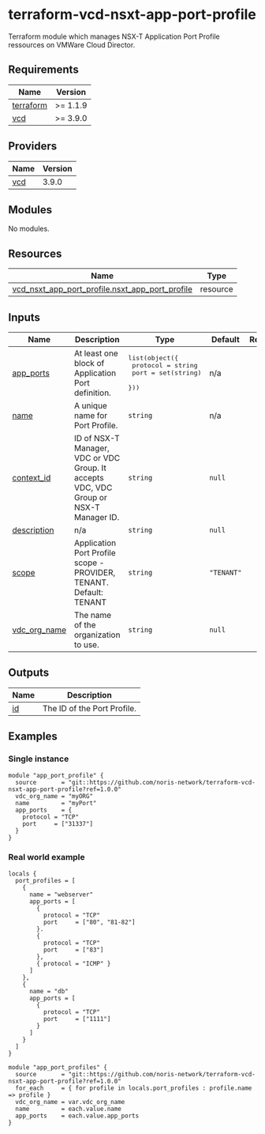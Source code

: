 # terraform-vcd-nsxt-app-port-profile

Terraform module which manages NSX-T Application Port Profile ressources on VMWare Cloud Director.

<!-- BEGIN_TF_DOCS -->
## Requirements

| Name | Version |
|------|---------|
| <a name="requirement_terraform"></a> [terraform](#requirement\_terraform) | >= 1.1.9 |
| <a name="requirement_vcd"></a> [vcd](#requirement\_vcd) | >= 3.9.0 |

## Providers

| Name | Version |
|------|---------|
| <a name="provider_vcd"></a> [vcd](#provider\_vcd) | 3.9.0 |

## Modules

No modules.

## Resources

| Name | Type |
|------|------|
| [vcd_nsxt_app_port_profile.nsxt_app_port_profile](https://registry.terraform.io/providers/vmware/vcd/latest/docs/resources/nsxt_app_port_profile) | resource |

## Inputs

| Name | Description | Type | Default | Required |
|------|-------------|------|---------|:--------:|
| <a name="input_app_ports"></a> [app\_ports](#input\_app\_ports) | At least one block of Application Port definition. | <pre>list(object({<br>    protocol = string<br>    port     = set(string)<br>  }))</pre> | n/a | yes |
| <a name="input_name"></a> [name](#input\_name) | A unique name for Port Profile. | `string` | n/a | yes |
| <a name="input_context_id"></a> [context\_id](#input\_context\_id) | ID of NSX-T Manager, VDC or VDC Group. It accepts VDC, VDC Group or NSX-T Manager ID. | `string` | `null` | no |
| <a name="input_description"></a> [description](#input\_description) | n/a | `string` | `null` | no |
| <a name="input_scope"></a> [scope](#input\_scope) | Application Port Profile scope - PROVIDER, TENANT. Default: TENANT | `string` | `"TENANT"` | no |
| <a name="input_vdc_org_name"></a> [vdc\_org\_name](#input\_vdc\_org\_name) | The name of the organization to use. | `string` | `null` | no |

## Outputs

| Name | Description |
|------|-------------|
| <a name="output_id"></a> [id](#output\_id) | The ID of the Port Profile. |
<!-- END_TF_DOCS -->

## Examples

### Single instance


```
module "app_port_profile" {
  source       = "git::https://github.com/noris-network/terraform-vcd-nsxt-app-port-profile?ref=1.0.0"
  vdc_org_name = "myORG"
  name         = "myPort"
  app_ports    = {
    protocol = "TCP"
    port     = ["31337"]
  }
}
```

### Real world example

```
locals {
  port_profiles = [
    {
      name = "webserver"
      app_ports = [
        {
          protocol = "TCP"
          port     = ["80", "81-82"]
        }.
        {
          protocol = "TCP"
          port     = ["83"]
        },
        { protocol = "ICMP" }
      ]
    },
    {
      name = "db"
      app_ports = [
        {
          protocol = "TCP"
          port     = ["1111"]
        }
      ]
    }
  ]
}

module "app_port_profiles" {
  source       = "git::https://github.com/noris-network/terraform-vcd-nsxt-app-port-profile?ref=1.0.0"
  for_each     = { for profile in locals.port_profiles : profile.name => profile }
  vdc_org_name = var.vdc_org_name
  name         = each.value.name
  app_ports    = each.value.app_ports
}
```
